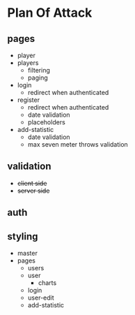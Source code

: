 # Plan Of Attack

## pages
- player
- players
    - filtering
    - paging
- login
    - redirect when authenticated
- register
    - redirect when authenticated
    - date validation
    - placeholders
- add-statistic
    - date validation
    - max seven meter throws validation

## validation
- ~~client side~~
- ~~server side~~

## auth

## styling
- master
- pages
    - users
    - user
        - charts
    - login
    - user-edit
    - add-statistic
